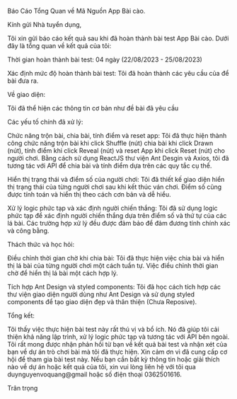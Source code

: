 Báo Cáo Tổng Quan về Mã Nguồn App Bài cào.

Kính gửi Nhà tuyển dụng,

Tôi xin gửi báo cáo kết quả sau khi đã hoàn thành bài test App Bài cào. Dưới đây là tổng quan về kết quả của tôi:

Thời gian hoàn thành bài test: 04 ngày (22/08/2023 - 25/08/2023)

Xác định mức độ hoàn thành bài test: Tôi đã hoàn thành các yêu cầu của để bài đưa ra.

Về giao diện:

Tôi đã thể hiện các thông tin cơ bản như đề bài đã yêu cầu

Các yếu tố chính đã xử lý:

Chức năng trộn bài, chia bài, tính điểm và reset app: Tôi đã thực hiện thành công chức năng trộn bài khi click Shuffle (nút) chia bài khi click Drawn (nút), tính điểm khi click Reveal (nút) và reset App khi click Reset (nút) cho người chơi. Bằng cách sử dụng ReactJS thư viện Ant Desgin và Axios, tôi đã tương tác với API để chia bài và tính điểm dựa trên các quy tắc cụ thể.

Hiển thị trạng thái và điểm số của người chơi: Tôi đã thiết kế giao diện hiển thị trạng thái của từng người chơi sau khi kết thúc ván chơi. Điểm số cũng được tính toán và hiển thị theo cách cơn bản và dễ hiểu.

Xử lý logic phức tạp và xác định người chiến thắng: Tôi đã sử dụng logic phức tạp để xác định người chiến thắng dựa trên điểm số và thứ tự của các lá bài. Các trường hợp xử lý đều được đảm bảo để đảm đương tính chính xác và công bằng.

Thách thức và học hỏi:

Điều chỉnh thời gian chờ khi chia bài: Tôi đã thực hiện việc chia bài và hiển thị lá bài của từng người chơi một cách tuần tự. Việc điều chỉnh thời gian chờ để hiển thị lá bài một cách hợp lý.

Tích hợp Ant Design và styled components: Tôi đã học cách tích hợp các thư viện giao diện người dùng như Ant Design và sử dụng styled components để tạo giao diện đẹp và thân thiện (Chưa Reposive).

Tổng kết:

Tôi thấy việc thực hiện bài test này rất thú vị và bổ ích. Nó đã giúp tôi cải thiện khả năng lập trình, xử lý logic phức tạp và tương tác với API bên ngoài. Tôi rất mong được nhận phản hồi từ bạn về kết quả bài test và nhận xét của bạn về dự án trò chơi bài mà tôi đã thực hiện.
Xin cảm ơn vì đã cung cấp cơ hội để tham gia bài test này. Nếu bạn cần bất kỳ thông tin hoặc giải thích nào về dự án hoặc kết quả của tôi, xin vui lòng liên hệ với tôi qua duynguyenvoquang@gmail hoặc số điện thoại 0362501616.

Trân trọng

